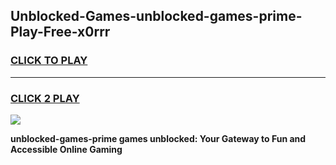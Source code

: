 
## Unblocked-Games-unblocked-games-prime-Play-Free-x0rrr
<h3>
<a href="https://premium76.site?title=unblocked-games-prime&ref=20A">CLICK TO PLAY</a></h3>
<hr>

<h3>
<a href="https://premium76.site?title=unblocked-games-prime&ref=20A">CLICK 2 PLAY</a>
  
</h3>

<a href="https://premium76.site?title=unblocked-games-prime&ref=20A"><img src="https://clearcache.store/games.png"></a>


**unblocked-games-prime games unblocked: Your Gateway to Fun and Accessible Online Gaming**
